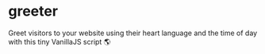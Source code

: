 # greeter
Greet visitors to your website using their heart language and the time of day with this tiny VanillaJS script 🌎
